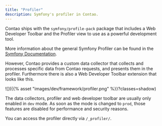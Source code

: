 ```yaml
---
title: "Profiler"
description: Symfony's profiler in Contao.
---
```



Contao ships with the `symfony/profile-pack` package that includes a Web Developer
Toolbar and the Profiler view to use as a powerful development tool.

More information about the general Symfony Profiler can be found in the [Symfony Documentation][1].

However, Contao provides a custom data collector that collects and processes
specific data from Contao requests, and presents them in the profiler.
Furthermore there is also a Web Developer Toolbar extension that looks like this.

![]({{% asset "images/dev/framework/profiler.png" %}}?classes=shadow)

The data collectors, profiler and web developer toolbar are usually only enabled
in `dev` mode. As soon as the mode is changed to `prod`, those features are disabled
for performance and security reasons.

You can access the profiler directly via `/_profiler/`.

[1]: https://symfony.com/doc/current/profiler.html
